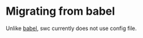 # Migrating from babel

Unlike [babel](https://babeljs.io/), swc currently does not use config file.
